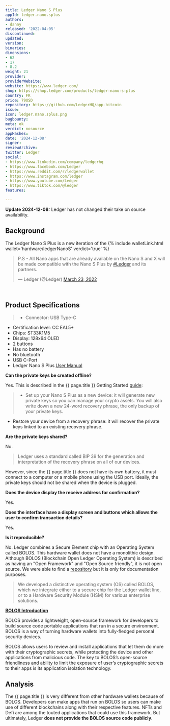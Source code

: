 ```yaml
---
title: Ledger Nano S Plus
appId: ledger.nano.splus
authors:
- danny
released: '2022-04-05'
discontinued: 
updated: 
version: 
binaries: 
dimensions:
- 62
- 17
- 8.2
weight: 21
provider: 
providerWebsite: 
website: https://www.ledger.com/
shop: https://shop.ledger.com/products/ledger-nano-s-plus
country: FR
price: 79USD
repository: https://github.com/LedgerHQ/app-bitcoin
issue: 
icon: ledger.nano.splus.png
bugbounty: 
meta: ok
verdict: nosource
appHashes: 
date: '2024-12-08'
signer: 
reviewArchive: 
twitter: Ledger
social:
- https://www.linkedin.com/company/ledgerhq
- https://www.facebook.com/Ledger
- https://www.reddit.com/r/ledgerwallet
- https://www.instagram.com/ledger
- https://www.youtube.com/Ledger
- https://www.tiktok.com/@ledger
features: 

---
```


**Update 2024-12-08:** Ledger has not changed their take on source availability.

## Background

The Ledger Nano S Plus is a new iteration of the {% include walletLink.html wallet='hardware/ledgerNanoS' verdict='true' %}

<blockquote class="twitter-tweet"><p lang="en" dir="ltr">P.S - All Nano apps that are already available on the Nano S and X will be made compatible with the Nano S Plus by <a href="https://twitter.com/hashtag/Ledger?src=hash&amp;ref_src=twsrc%5Etfw">#Ledger</a> and its partners.</p>&mdash; Ledger (@Ledger) <a href="https://twitter.com/Ledger/status/1506684714052161538?ref_src=twsrc%5Etfw">March 23, 2022</a></blockquote> <script async src="https://platform.twitter.com/widgets.js" charset="utf-8"></script><br />

## Product Specifications

>- Connector: USB Type-C
- Certification level: CC EAL5+
- Chips: ST33K1M5
- Display: 128x64 OLED 
- 2 buttons
- Has no battery 
- No bluetooth
- USB C-Port
- Ledger Nano S Plus [User Manual](https://support.ledger.com/hc/en-us/articles/4457314683549-Ledger-Nano-S-Plus-User-manual-?docs=true)

**Can the private keys be created offline?**

Yes. This is described in the {{ page.title }} Getting Started [guide](https://support.ledger.com/hc/en-us/articles/4416927988625-Set-up-your-Ledger-Nano-S-Plus-?docs=true):

> - Set up your Nano S Plus as a new device: it will generate new private keys so you can manage your crypto assets. You will also write down a new 24-word recovery phrase, the only backup of your private keys.  
- Restore your device from a recovery phrase: it will recover the private keys linked to an existing recovery phrase.

**Are the private keys shared?** 

No. 

> Ledger uses a standard called BIP 39 for the generation and interpretation of the recovery phrase on all of our devices. 

However, since the {{ page.title }} does not have its own battery, it must connect to a computer or a mobile phone using the USB port. Ideally, the private keys should not be shared when the device is plugged. 

**Does the device display the receive address for confirmation?**

Yes. 

**Does the interface have a display screen and buttons which allows the user to confirm transaction details?**

Yes.

**Is it reproducible?**

No. Ledger combines a Secure Element chip with an Operating System called BOLOS. This hardware wallet does not have a monolithic design. Although BOLOS (Blockchain Open Ledger Operating System) is described as having an "Open Framework" and "Open Source friendly", it is not open source. We were able to find a [repository](https://github.com/LedgerHQ/ledger-dev-doc/blob/master/source/bolos/overview.rst#id3) but it is only for documentation purposes.  

> We developed a distinctive operating system (OS) called BOLOS, which we integrate either to a secure chip for the Ledger wallet line, or to a Hardware Security Module (HSM) for various enterprise solutions. 

**[BOLOS Introduction](https://developers.ledger.com/docs/nano-app/bolos-introduction/)**
>
BOLOS provides a lightweight, open-source framework for developers to build source code portable applications that run in a secure environment. BOLOS is a way of turning hardware wallets into fully-fledged personal security devices.
>
BOLOS allows users to review and install applications that let them do more with their cryptographic secrets, while protecting the device and other applications from malicious code. The key to BOLOS’s open-source friendliness and ability to limit the exposure of user’s cryptographic secrets to their apps is its application isolation technology. 

## Analysis 

The {{ page.title }} is very different from other hardware wallets because of BOLOS. Developers can make apps that run on BOLOS so users can make use of different blockchains along with their respective features. NFTs and Defi are among the touted applications that could use this framework. But ultimately, Ledger **does not provide the BOLOS source code publicly**. 